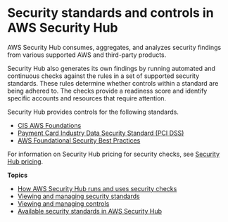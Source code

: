 # Security standards and controls in AWS Security Hub<a name="securityhub-standards"></a>

AWS Security Hub consumes, aggregates, and analyzes security findings from various supported AWS and third\-party products\.

Security Hub also generates its own findings by running automated and continuous checks against the rules in a set of supported security standards\. These rules determine whether controls within a standard are being adhered to\. The checks provide a readiness score and identify specific accounts and resources that require attention\.

Security Hub provides controls for the following standards\.
+ [CIS AWS Foundations](securityhub-standards-cis.md)
+ [Payment Card Industry Data Security Standard \(PCI DSS\)](securityhub-standards-pcidss.md)
+ [AWS Foundational Security Best Practices](securityhub-standards-fsbp.md)

For information on Security Hub pricing for security checks, see [Security Hub pricing](http://aws.amazon.com/security-hub/pricing/)\.

**Topics**
+ [How AWS Security Hub runs and uses security checks](securityhub-controls-finding-generation.md)
+ [Viewing and managing security standards](standards-view-manage.md)
+ [Viewing and managing controls](controls-view-manage.md)
+ [Available security standards in AWS Security Hub](standards-available.md)
